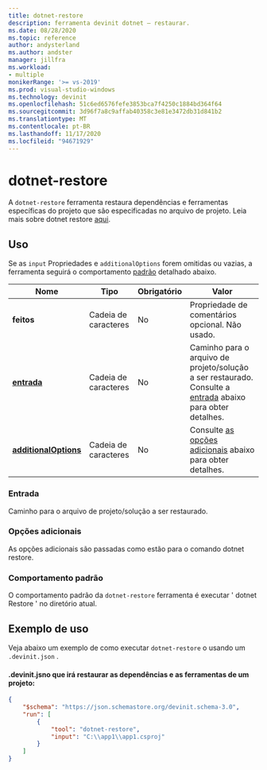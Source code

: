 ```yaml
---
title: dotnet-restore
description: ferramenta devinit dotnet – restaurar.
ms.date: 08/28/2020
ms.topic: reference
author: andysterland
ms.author: andster
manager: jillfra
ms.workload:
- multiple
monikerRange: '>= vs-2019'
ms.prod: visual-studio-windows
ms.technology: devinit
ms.openlocfilehash: 51c6ed6576fefe3853bca7f4250c1884bd364f64
ms.sourcegitcommit: 3d96f7a8c9affab40358c3e81e3472db31d841b2
ms.translationtype: MT
ms.contentlocale: pt-BR
ms.lasthandoff: 11/17/2020
ms.locfileid: "94671929"
---
```

# <a name="dotnet-restore"></a>dotnet-restore

A `dotnet-restore` ferramenta restaura dependências e ferramentas específicas do projeto que são especificadas no arquivo de projeto. Leia mais sobre dotnet restore [aqui](/dotnet/core/tools/dotnet-restore).

## <a name="usage"></a>Uso

Se as `input` Propriedades e `additionalOptions` forem omitidas ou vazias, a ferramenta seguirá o comportamento [padrão](#default-behavior) detalhado abaixo.

| Nome                                             | Tipo   | Obrigatório | Valor                                                                                |
|--------------------------------------------------|--------|----------|--------------------------------------------------------------------------------------|
| **feitos**                                     | Cadeia de caracteres | No       | Propriedade de comentários opcional. Não usado.                                                |
| [**entrada**](#input)                              | Cadeia de caracteres | No       | Caminho para o arquivo de projeto/solução a ser restaurado. Consulte a [entrada](#input) abaixo para obter detalhes. |
| [**additionalOptions**](#additional-options)     | Cadeia de caracteres | No       | Consulte [as opções adicionais](#additional-options) abaixo para obter detalhes.                     |

### <a name="input"></a>Entrada

Caminho para o arquivo de projeto/solução a ser restaurado.

### <a name="additional-options"></a>Opções adicionais

As opções adicionais são passadas como estão para o comando dotnet restore.

### <a name="default-behavior"></a>Comportamento padrão

O comportamento padrão da `dotnet-restore` ferramenta é executar ' dotnet Restore ' no diretório atual.

## <a name="example-usage"></a>Exemplo de uso
Veja abaixo um exemplo de como executar `dotnet-restore` o usando um `.devinit.json` . 

#### <a name="devinitjson-that-will-restore-dependencies-and-tools-of-a-project"></a>.devinit.jsno que irá restaurar as dependências e as ferramentas de um projeto:
```json
{
    "$schema": "https://json.schemastore.org/devinit.schema-3.0",
    "run": [
        {
            "tool": "dotnet-restore",
            "input": "C:\\app1\\app1.csproj"
        }
    ]
}
```